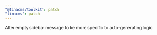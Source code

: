 ```yaml
---
"@tinacms/toolkit": patch
"tinacms": patch
---
```


Alter empty sidebar message to be more specific to auto-generating logic
